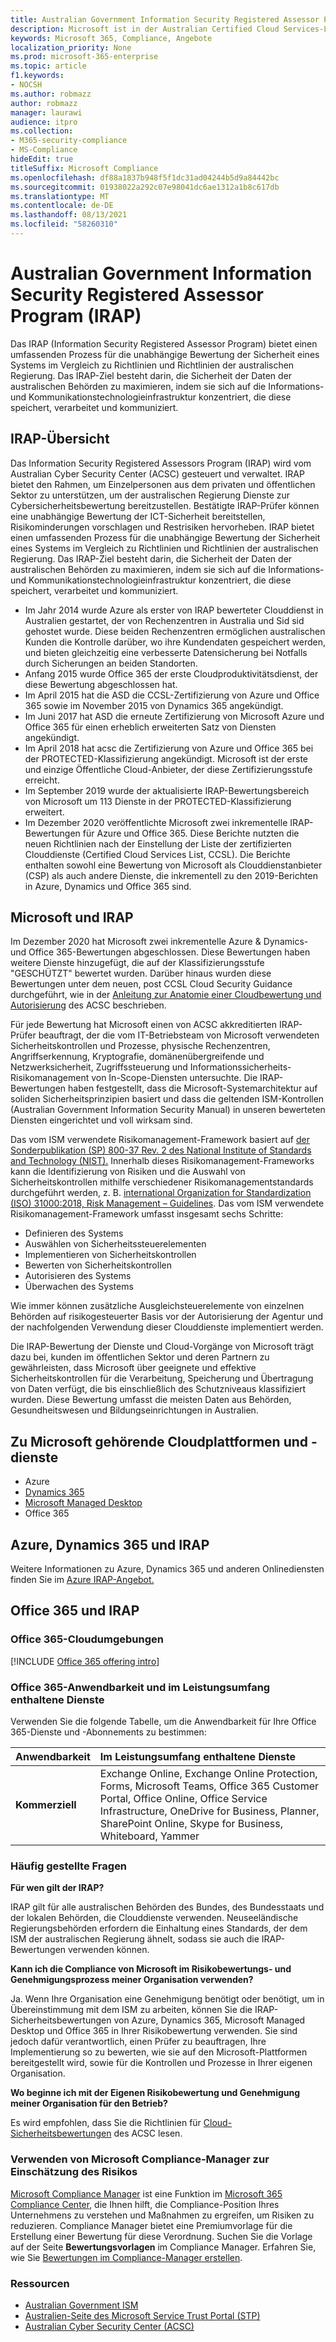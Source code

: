 ```yaml
---
title: Australian Government Information Security Registered Assessor Program (IRAP)
description: Microsoft ist in der Australian Certified Cloud Services-Liste sowohl für DLM -Daten (Unclassified Cybersecurity Limiting Markers) als auch für GESCHÜTZTE Daten basierend auf einer IRAP-Bewertung und -Zertifizierung durch das Australian Cyber Security Center (ACSC) enthalten.
keywords: Microsoft 365, Compliance, Angebote
localization_priority: None
ms.prod: microsoft-365-enterprise
ms.topic: article
f1.keywords:
- NOCSH
ms.author: robmazz
author: robmazz
manager: laurawi
audience: itpro
ms.collection:
- M365-security-compliance
- MS-Compliance
hideEdit: true
titleSuffix: Microsoft Compliance
ms.openlocfilehash: df88a1837b948f5f1dc31ad04244b5d9a84442bc
ms.sourcegitcommit: 01938022a292c07e98041dc6ae1312a1b8c617db
ms.translationtype: MT
ms.contentlocale: de-DE
ms.lasthandoff: 08/13/2021
ms.locfileid: "58260310"
---
```

# <a name="australian-government-information-security-registered-assessor-program-irap"></a>Australian Government Information Security Registered Assessor Program (IRAP)

Das IRAP (Information Security Registered Assessor Program) bietet einen umfassenden Prozess für die unabhängige Bewertung der Sicherheit eines Systems im Vergleich zu Richtlinien und Richtlinien der australischen Regierung. Das IRAP-Ziel besteht darin, die Sicherheit der Daten der australischen Behörden zu maximieren, indem sie sich auf die Informations- und Kommunikationstechnologieinfrastruktur konzentriert, die diese speichert, verarbeitet und kommuniziert.

## <a name="irap-overview"></a>IRAP-Übersicht

Das Information Security Registered Assessors Program (IRAP) wird vom Australian Cyber Security Center (ACSC) gesteuert und verwaltet. IRAP bietet den Rahmen, um Einzelpersonen aus dem privaten und öffentlichen Sektor zu unterstützen, um der australischen Regierung Dienste zur Cybersicherheitsbewertung bereitzustellen. Bestätigte IRAP-Prüfer können eine unabhängige Bewertung der ICT-Sicherheit bereitstellen, Risikominderungen vorschlagen und Restrisiken hervorheben. IRAP bietet einen umfassenden Prozess für die unabhängige Bewertung der Sicherheit eines Systems im Vergleich zu Richtlinien und Richtlinien der australischen Regierung. Das IRAP-Ziel besteht darin, die Sicherheit der Daten der australischen Behörden zu maximieren, indem sie sich auf die Informations- und Kommunikationstechnologieinfrastruktur konzentriert, die diese speichert, verarbeitet und kommuniziert.

- Im Jahr 2014 wurde Azure als erster von IRAP bewerteter Clouddienst in Australien gestartet, der von Rechenzentren in Australia und Sid sid gehostet wurde. Diese beiden Rechenzentren ermöglichen australischen Kunden die Kontrolle darüber, wo ihre Kundendaten gespeichert werden, und bieten gleichzeitig eine verbesserte Datensicherung bei Notfalls durch Sicherungen an beiden Standorten.
- Anfang 2015 wurde Office 365 der erste Cloudproduktivitätsdienst, der diese Bewertung abgeschlossen hat.
- Im April 2015 hat die ASD die CCSL-Zertifizierung von Azure und Office 365 sowie im November 2015 von Dynamics 365 angekündigt.
- Im Juni 2017 hat ASD die erneute Zertifizierung von Microsoft Azure und Office 365 für einen erheblich erweiterten Satz von Diensten angekündigt.
- Im April 2018 hat acsc die Zertifizierung von Azure und Office 365 bei der PROTECTED-Klassifizierung angekündigt. Microsoft ist der erste und einzige Öffentliche Cloud-Anbieter, der diese Zertifizierungsstufe erreicht.
- Im September 2019 wurde der aktualisierte IRAP-Bewertungsbereich von Microsoft um 113 Dienste in der PROTECTED-Klassifizierung erweitert.
- Im Dezember 2020 veröffentlichte Microsoft zwei inkrementelle IRAP-Bewertungen für Azure und Office 365. Diese Berichte nutzten die neuen Richtlinien nach der Einstellung der Liste der zertifizierten Clouddienste (Certified Cloud Services List, CCSL). Die Berichte enthalten sowohl eine Bewertung von Microsoft als Clouddienstanbieter (CSP) als auch andere Dienste, die inkrementell zu den 2019-Berichten in Azure, Dynamics und Office 365 sind.

## <a name="microsoft-and-irap"></a>Microsoft und IRAP

Im Dezember 2020 hat Microsoft zwei inkrementelle Azure & Dynamics- und Office 365-Bewertungen abgeschlossen. Diese Bewertungen haben weitere Dienste hinzugefügt, die auf der Klassifizierungsstufe "GESCHÜTZT" bewertet wurden. Darüber hinaus wurden diese Bewertungen unter dem neuen, post CCSL Cloud Security Guidance durchgeführt, wie in der [Anleitung zur Anatomie einer Cloudbewertung und Autorisierung](https://www.cyber.gov.au/acsc/government/cloud-security-guidance) des ACSC beschrieben.

Für jede Bewertung hat Microsoft einen von ACSC akkreditierten IRAP-Prüfer beauftragt, der die vom IT-Betriebsteam von Microsoft verwendeten Sicherheitskontrollen und Prozesse, physische Rechenzentren, Angriffserkennung, Kryptografie, domänenübergreifende und Netzwerksicherheit, Zugriffssteuerung und Informationssicherheits-Risikomanagement von In-Scope-Diensten untersuchte. Die IRAP-Bewertungen haben festgestellt, dass die Microsoft-Systemarchitektur auf soliden Sicherheitsprinzipien basiert und dass die geltenden ISM-Kontrollen (Australian Government Information Security Manual) in unseren bewerteten Diensten eingerichtet und voll wirksam sind.

Das vom ISM verwendete Risikomanagement-Framework basiert auf [der Sonderpublikation (SP) 800-37 Rev. 2 des National Institute of Standards and Technology (NIST).](https://csrc.nist.gov/publications/detail/sp/800-37/rev-2/final) Innerhalb dieses Risikomanagement-Frameworks kann die Identifizierung von Risiken und die Auswahl von Sicherheitskontrollen mithilfe verschiedener Risikomanagementstandards durchgeführt werden, z. B. [international Organization for Standardization (ISO) 31000:2018, Risk Management – Guidelines](https://www.iso.org/standard/65694.html). Das vom ISM verwendete Risikomanagement-Framework umfasst insgesamt sechs Schritte:

- Definieren des Systems
- Auswählen von Sicherheitssteuerelementen
- Implementieren von Sicherheitskontrollen
- Bewerten von Sicherheitskontrollen
- Autorisieren des Systems
- Überwachen des Systems

Wie immer können zusätzliche Ausgleichsteuerelemente von einzelnen Behörden auf risikogesteuerter Basis vor der Autorisierung der Agentur und der nachfolgenden Verwendung dieser Clouddienste implementiert werden.

Die IRAP-Bewertung der Dienste und Cloud-Vorgänge von Microsoft trägt dazu bei, kunden im öffentlichen Sektor und deren Partnern zu gewährleisten, dass Microsoft über geeignete und effektive Sicherheitskontrollen für die Verarbeitung, Speicherung und Übertragung von Daten verfügt, die bis einschließlich des Schutzniveaus klassifiziert wurden. Diese Bewertung umfasst die meisten Daten aus Behörden, Gesundheitswesen und Bildungseinrichtungen in Australien.

## <a name="microsoft-in-scope-cloud-platforms--services"></a>Zu Microsoft gehörende Cloudplattformen und -dienste

- Azure
- [Dynamics 365](https://aka.ms/d365-compliance-list)
- [Microsoft Managed Desktop](/microsoft-365/managed-desktop/intro/compliance)
- Office 365

## <a name="azure-dynamics-365-and-irap"></a>Azure, Dynamics 365 und IRAP

Weitere Informationen zu Azure, Dynamics 365 und anderen Onlinediensten finden Sie im [Azure IRAP-Angebot.](/azure/compliance/offerings/offering-australia-irap)

## <a name="office-365-and-irap"></a>Office 365 und IRAP

### <a name="office-365-cloud-environments"></a>Office 365-Cloudumgebungen

[!INCLUDE [Office 365 offering intro](../includes/o365-offering-introduction.md)]

### <a name="office-365-applicability-and-in-scope-services"></a>Office 365-Anwendbarkeit und im Leistungsumfang enthaltene Dienste

Verwenden Sie die folgende Tabelle, um die Anwendbarkeit für Ihre Office 365-Dienste und -Abonnements zu bestimmen:

| **Anwendbarkeit** | **Im Leistungsumfang enthaltene Dienste** |
|:------------------|:----------------------|
| **Kommerziell** | Exchange Online, Exchange Online Protection, Forms, Microsoft Teams, Office 365 Customer Portal, Office Online, Office Service Infrastructure, OneDrive for Business, Planner, SharePoint Online, Skype for Business, Whiteboard, Yammer |

### <a name="frequently-asked-questions"></a>Häufig gestellte Fragen

**Für wen gilt der IRAP?**

IRAP gilt für alle australischen Behörden des Bundes, des Bundesstaats und der lokalen Behörden, die Clouddienste verwenden. Neuseeländische Regierungsbehörden erfordern die Einhaltung eines Standards, der dem ISM der australischen Regierung ähnelt, sodass sie auch die IRAP-Bewertungen verwenden können.

**Kann ich die Compliance von Microsoft im Risikobewertungs- und Genehmigungsprozess meiner Organisation verwenden?**

Ja. Wenn Ihre Organisation eine Genehmigung benötigt oder benötigt, um in Übereinstimmung mit dem ISM zu arbeiten, können Sie die IRAP-Sicherheitsbewertungen von Azure, Dynamics 365, Microsoft Managed Desktop und Office 365 in Ihrer Risikobewertung verwenden. Sie sind jedoch dafür verantwortlich, einen Prüfer zu beauftragen, Ihre Implementierung so zu bewerten, wie sie auf den Microsoft-Plattformen bereitgestellt wird, sowie für die Kontrollen und Prozesse in Ihrer eigenen Organisation.

**Wo beginne ich mit der Eigenen Risikobewertung und Genehmigung meiner Organisation für den Betrieb?**

Es wird empfohlen, dass Sie die Richtlinien für [Cloud-Sicherheitsbewertungen](https://www.cyber.gov.au/acsc/government/cloud-security-guidance) des ACSC lesen.

### <a name="use-microsoft-compliance-manager-to-assess-your-risk"></a>Verwenden von Microsoft Compliance-Manager zur Einschätzung des Risikos

[Microsoft Compliance Manager](/microsoft-365/compliance/compliance-manager) ist eine Funktion im [Microsoft 365 Compliance Center](/microsoft-365/compliance/microsoft-365-compliance-center), die Ihnen hilft, die Compliance-Position Ihres Unternehmens zu verstehen und Maßnahmen zu ergreifen, um Risiken zu reduzieren. Compliance Manager bietet eine Premiumvorlage für die Erstellung einer Bewertung für diese Verordnung. Suchen Sie die Vorlage auf der Seite **Bewertungsvorlagen** im Compliance Manager. Erfahren Sie, wie Sie [Bewertungen im Compliance-Manager erstellen](/microsoft-365/compliance/compliance-manager-assessments).

### <a name="resources"></a>Ressourcen

- [Australian Government ISM](https://acsc.gov.au/infosec/ism/index.htm)
- [Australien-Seite des Microsoft Service Trust Portal (STP)](https://aka.ms/au-irap)
- [Australian Cyber Security Center (ACSC)](https://www.cyber.gov.au)
